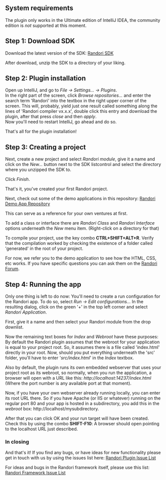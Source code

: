 ## System requirements
The plugin only works in the Ultimate edition of IntelliJ IDEA, the community edition is _not_ supported at this moment.

## Step 1: Download SDK
Download the latest version of the SDK:
[Randori SDK](http://www.teotigraphix.com/labs/randori-sdk-0.2.1.zip)

After download, unzip the SDK to a directory of your liking.

## Step 2: Plugin installation
Open up IntelliJ, and go to _File -> Settings... -> Plugins_.  
In the right part of the screen, click _Browse repositories..._ and enter the search term 'Randori' into the textbox in the right upper corner of the screen.
This will, probably, yield just one result called something along the lines of 'Randori compiler vx.x.x',
double click this entry and download the plugin, after that press _close_ and then _apply_.  
Now you'll need to restart IntelliJ, go ahead and do so.

That's all for the plugin installation!

## Step 3: Creating a project
Next, create a new project and select _Randori module_, give it a name and click on the _New..._ button next to the SDK listcontrol and select the directory where you unzipped the SDK to.

Click _Finish_.

That's it, you've created your first Randori project.

Next, check out some of the demo applications in this repository:
[Randori Demo App Repository](https://github.com/RandoriAS/randori-demos-bundle)

This can serve as a reference for your own ventures at first.

To add a class or interface there are _Randori Class_ and _Randori Interface_ options underneath the _New_ menu item. (Right-click on a directory for that)

To compile your project, use the key combo **CTRL+SHIFT+ALT+R**. Verify that the compilation worked by checking the existence of a folder called 'generated' in the root of your project.

For now, we refer you to the demo application to see how the HTML, CSS, etc works. If you have specific questions you can ask them on the [Randori Forum](http://randoriframework.com/forum/).

## Step 4: Running the app
Only one thing is left to do now: You'll need to create a run configuration for the Randori app. To do so,
select _Run -> Edit configurations..._
In the resulting dialog, click on the green '+' in the top left corner and select _Randori Application_.

First, give it a name and then select your Randori module from the drop downlist.

Now the remaining text boxes for _Index_ and _Webroot_ have these purposes:
By default the Randori plugin assumes that the webroot for your application is equal to your project root.
So, it assumes there is a file called 'index.html' directly in your root. Now, should you put everything underneath the 'src' folder, you'll have to enter '_src/index.html_' in the _Index_ textbox.

Also by default, the plugin runs its own embedded webserver that uses your project root as its webroot,
so normally, when you run the application, a browser will open with a URL like this: _http://localhost:14237/index.html_
(Where the port number is any available port at that moment).

Now, if you have your own webserver already running locally, you can enter its root URL there. So if you have Apache (or IIS or whatever) running on the regular port 80 and your app is hosted in a subdirectory, you add this in the _webroot_ box:
http://localhost/mysubdirectory.

After that you can click OK and your run target will have been created. Check this by using the combo **SHIFT-F10**: A browser should open pointing to the localhost URL just described.

### In closing
And that's it! If you find any bugs, or have ideas for new functionality please get in touch with us by using the issues list here:
[Randori Plugin Issue List](https://github.com/RandoriAS/randori-plugin-intellij/issues)

For ideas and bugs in the Randori framework itself, please use this list:
[Randori Framework Issue List](https://github.com/RandoriAS/randori-framework/issues)